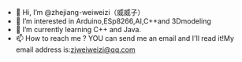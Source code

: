 - 👋 Hi, I’m @zhejiang-weiweizi（威威子）
- 👀 I’m interested in Arduino,ESp8266,AI,C++and 3Dmodeling
- 🌱 I’m currently learning C++ and Java.
- 📫 How to reach me ? YOU can send me an email and I'll read it!My email address is:zjweiweizi@qq.com

<!---
zhejiang-weiweizi/zhejiang-weiweizi is a ✨ special ✨ repository because its `README.md` (this file) appears on your GitHub profile.
You can click the Preview link to take a look at your changes.
--->
